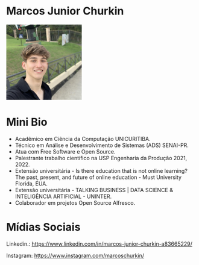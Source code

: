 # Marcos Junior Churkin
<img src="/speakers/img/marcosjuniorchurkin.jpg" alt="Marcos Junior Churkin" style="height: 200px; width:200px;"/>

# Mini Bio
* Acadêmico em Ciência da Computação UNICURITIBA.
* Técnico em Análise e Desenvolvimento de Sistemas (ADS) SENAI-PR.
* Atua com Free Software e Open Source.
* Palestrante trabalho científico na USP Engenharia da Produção 2021, 2022.
* Extensão universitária - Is there education that is not online learning? The past, present, and future of online education - Must University Florida, EUA.
* Extensão universitária - TALKING BUSINESS | DATA SCIENCE & INTELIGÊNCIA ARTIFICIAL - UNINTER.
* Colaborador em projetos Open Source Alfresco.

# Mídias Sociais
Linkedin.: https://www.linkedin.com/in/marcos-junior-churkin-a83665229/

Instagram: https://www.instagram.com/marcoschurkin/
